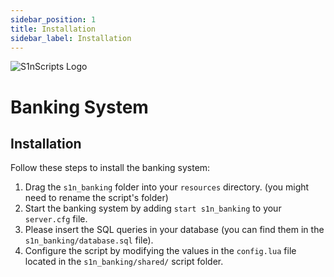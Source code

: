 ```yaml
---
sidebar_position: 1
title: Installation
sidebar_label: Installation
---
```


![S1nScripts Logo](https://dunb17ur4ymx4.cloudfront.net/packages/images/912da05be2201d833de8ab962c8949abadee2087.jpg)

# Banking System
## Installation

Follow these steps to install the banking system:


1. Drag the `s1n_banking` folder into your `resources` directory. (you might need to rename the script's folder)
3. Start the banking system by adding `start s1n_banking` to your `server.cfg` file.
4. Please insert the SQL queries in your database (you can find them in the `s1n_banking/database.sql` file).
5. Configure the script by modifying the values in the `config.lua` file located in the `s1n_banking/shared/` script folder.